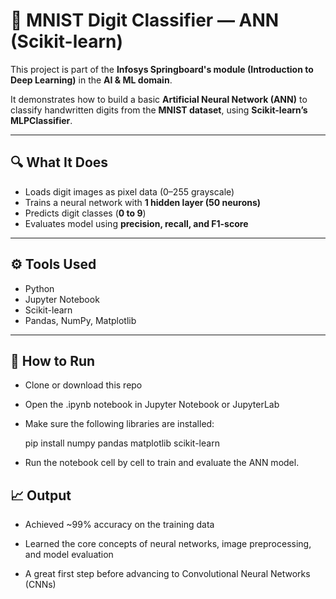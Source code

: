 # 🧠 MNIST Digit Classifier — ANN (Scikit-learn)

This project is part of the **Infosys Springboard's module (Introduction to Deep Learning)** in the **AI & ML domain**.

It demonstrates how to build a basic **Artificial Neural Network (ANN)** to classify handwritten digits from the **MNIST dataset**, using **Scikit-learn’s MLPClassifier**.

---

## 🔍 What It Does

- Loads digit images as pixel data (0–255 grayscale)
- Trains a neural network with **1 hidden layer (50 neurons)**
- Predicts digit classes (**0 to 9**)
- Evaluates model using **precision, recall, and F1-score**

---

## ⚙️ Tools Used

- Python  
- Jupyter Notebook  
- Scikit-learn  
- Pandas, NumPy, Matplotlib  

---

## 🚀 How to Run

- Clone or download this repo

- Open the .ipynb notebook in Jupyter Notebook or JupyterLab

- Make sure the following libraries are installed:

   pip install numpy pandas matplotlib scikit-learn

- Run the notebook cell by cell to train and evaluate the ANN model.

## 📈 Output
- Achieved ~99% accuracy on the training data

- Learned the core concepts of neural networks, image preprocessing, and model evaluation

- A great first step before advancing to Convolutional Neural Networks (CNNs)
